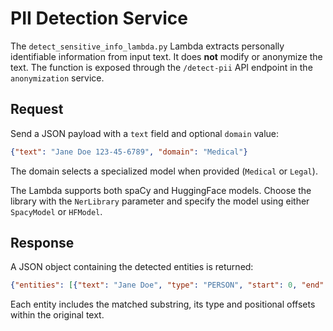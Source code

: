 # PII Detection Service

The `detect_sensitive_info_lambda.py` Lambda extracts personally identifiable information from input text.
It does **not** modify or anonymize the text. The function is exposed through the `/detect-pii` API endpoint
in the `anonymization` service.

## Request

Send a JSON payload with a `text` field and optional `domain` value:

```json
{"text": "Jane Doe 123-45-6789", "domain": "Medical"}
```

The domain selects a specialized model when provided (`Medical` or `Legal`).

The Lambda supports both spaCy and HuggingFace models. Choose the library with
the `NerLibrary` parameter and specify the model using either `SpacyModel` or
`HFModel`.

## Response

A JSON object containing the detected entities is returned:

```json
{"entities": [{"text": "Jane Doe", "type": "PERSON", "start": 0, "end": 8}]}
```

Each entity includes the matched substring, its type and positional offsets within the original text.
